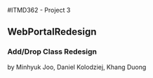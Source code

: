 #ITMD362 - Project 3
## WebPortalRedesign
### Add/Drop Class Redesign
by Minhyuk Joo, Daniel Kolodziej, Khang Duong
